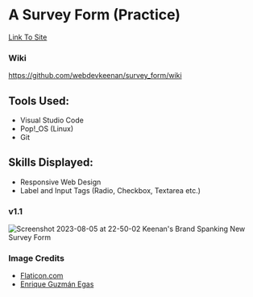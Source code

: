 # A Survey Form (Practice)

[Link To Site](https://webdevkeenan.github.io/survey_form/)

### Wiki
https://github.com/webdevkeenan/survey_form/wiki

## Tools Used: 
+ Visual Studio Code
+ Pop!_OS (Linux)
+ Git

## Skills Displayed: 

+ Responsive Web Design
+ Label and Input Tags (Radio, Checkbox, Textarea etc.)

### v1.1
![Screenshot 2023-08-05 at 22-50-02 Keenan's Brand Spanking New Survey Form](https://github.com/webdevkeenan/survey_form/assets/42125735/cc457007-8aad-4cd9-a13b-08db928925d1)


### Image Credits
+ [Flaticon.com](https://www.flaticon.com/free-icons/joystick)
+ [Enrique Guzmán Egas](https://unsplash.com/photos/gSstgCAgd3U)
